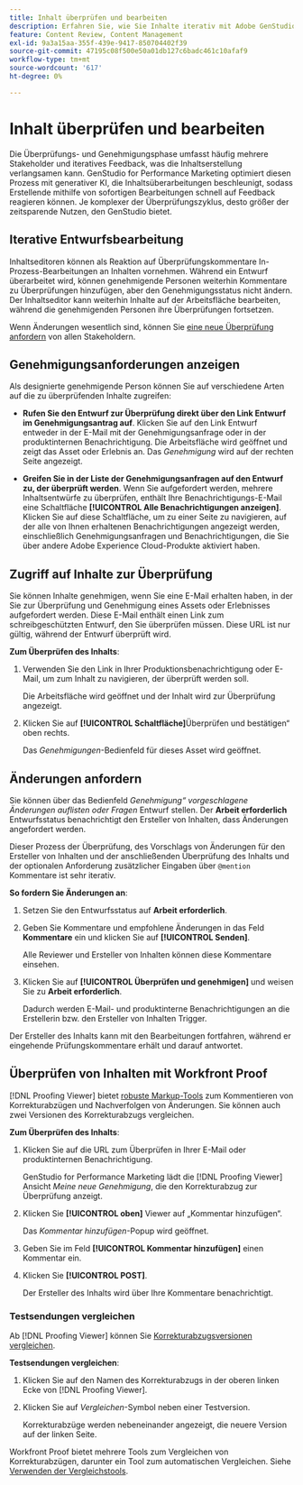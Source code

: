 ```yaml
---
title: Inhalt überprüfen und bearbeiten
description: Erfahren Sie, wie Sie Inhalte iterativ mit Adobe GenStudio for Performance Marketing überprüfen und bearbeiten können.
feature: Content Review, Content Management
exl-id: 9a3a15aa-355f-439e-9417-850704402f39
source-git-commit: 47195c08f500e50a01db127c6badc461c10afaf9
workflow-type: tm+mt
source-wordcount: '617'
ht-degree: 0%

---
```


# Inhalt überprüfen und bearbeiten

Die Überprüfungs- und Genehmigungsphase umfasst häufig mehrere Stakeholder und iteratives Feedback, was die Inhaltserstellung verlangsamen kann. GenStudio for Performance Marketing optimiert diesen Prozess mit generativer KI, die Inhaltsüberarbeitungen beschleunigt, sodass Erstellende mithilfe von sofortigen Bearbeitungen schnell auf Feedback reagieren können. Je komplexer der Überprüfungszyklus, desto größer der zeitsparende Nutzen, den GenStudio bietet.

## Iterative Entwurfsbearbeitung

Inhaltseditoren können als Reaktion auf Überprüfungskommentare In-Prozess-Bearbeitungen an Inhalten vornehmen. Während ein Entwurf überarbeitet wird, können genehmigende Personen weiterhin Kommentare zu Überprüfungen hinzufügen, aber den Genehmigungsstatus nicht ändern. Der Inhaltseditor kann weiterhin Inhalte auf der Arbeitsfläche bearbeiten, während die genehmigenden Personen ihre Überprüfungen fortsetzen.

Wenn Änderungen wesentlich sind, können Sie [eine neue Überprüfung anfordern](/help/user-guide/approvals/request-review.md#request-new-approval) von allen Stakeholdern.

## Genehmigungsanforderungen anzeigen

Als designierte genehmigende Person können Sie auf verschiedene Arten auf die zu überprüfenden Inhalte zugreifen:

* **Rufen Sie den Entwurf zur Überprüfung direkt über den Link Entwurf im Genehmigungsantrag auf**. Klicken Sie auf den Link Entwurf entweder in der E-Mail mit der Genehmigungsanfrage oder in der produktinternen Benachrichtigung. Die Arbeitsfläche wird geöffnet und zeigt das Asset oder Erlebnis an. Das _Genehmigung_ wird auf der rechten Seite angezeigt.

* **Greifen Sie in der Liste der Genehmigungsanfragen auf den Entwurf zu, der überprüft werden**. Wenn Sie aufgefordert werden, mehrere Inhaltsentwürfe zu überprüfen, enthält Ihre Benachrichtigungs-E-Mail eine Schaltfläche **[!UICONTROL Alle Benachrichtigungen anzeigen]**. Klicken Sie auf diese Schaltfläche, um zu einer Seite zu navigieren, auf der alle von Ihnen erhaltenen Benachrichtigungen angezeigt werden, einschließlich Genehmigungsanfragen und Benachrichtigungen, die Sie über andere Adobe Experience Cloud-Produkte aktiviert haben.

## Zugriff auf Inhalte zur Überprüfung

Sie können Inhalte genehmigen, wenn Sie eine E-Mail erhalten haben, in der Sie zur Überprüfung und Genehmigung eines Assets oder Erlebnisses aufgefordert werden. Diese E-Mail enthält einen Link zum schreibgeschützten Entwurf, den Sie überprüfen müssen. Diese URL ist nur gültig, während der Entwurf überprüft wird.

**Zum Überprüfen des Inhalts**:

1. Verwenden Sie den Link in Ihrer Produktionsbenachrichtigung oder E-Mail, um zum Inhalt zu navigieren, der überprüft werden soll.

   Die Arbeitsfläche wird geöffnet und der Inhalt wird zur Überprüfung angezeigt.

1. Klicken Sie auf **[!UICONTROL Schaltfläche]**&#x200B;Überprüfen und bestätigen“ oben rechts.

   Das _Genehmigungen_-Bedienfeld für dieses Asset wird geöffnet.

## Änderungen anfordern

Sie können über das Bedienfeld _Genehmigung“ vorgeschlagene Änderungen auflisten oder Fragen_ Entwurf stellen. Der **Arbeit erforderlich** Entwurfsstatus benachrichtigt den Ersteller von Inhalten, dass Änderungen angefordert werden.

Dieser Prozess der Überprüfung, des Vorschlags von Änderungen für den Ersteller von Inhalten und der anschließenden Überprüfung des Inhalts und der optionalen Anforderung zusätzlicher Eingaben über `@mention` Kommentare ist sehr iterativ.

**So fordern Sie Änderungen an**:

1. Setzen Sie den Entwurfsstatus auf **Arbeit erforderlich**.

1. Geben Sie Kommentare und empfohlene Änderungen in das Feld **Kommentare** ein und klicken Sie auf **[!UICONTROL Senden]**.

   Alle Reviewer und Ersteller von Inhalten können diese Kommentare einsehen.

1. Klicken Sie auf **[!UICONTROL Überprüfen und genehmigen]** und weisen Sie zu **Arbeit erforderlich**.

   Dadurch werden E-Mail- und produktinterne Benachrichtigungen an die Erstellerin bzw. den Ersteller von Inhalten Trigger.

Der Ersteller des Inhalts kann mit den Bearbeitungen fortfahren, während er eingehende Prüfungskommentare erhält und darauf antwortet.

## Überprüfen von Inhalten mit Workfront Proof

[!DNL Proofing Viewer] bietet [robuste Markup-Tools](https://experienceleague.adobe.com/de/docs/workfront/using/review-and-approve-work/proofing/review-proofs-in-workfront/comment-on-a-proof/comment-on-proof-1) zum Kommentieren von Korrekturabzügen und Nachverfolgen von Änderungen. Sie können auch zwei Versionen des Korrekturabzugs vergleichen.

**Zum Überprüfen des Inhalts**:

1. Klicken Sie auf die URL zum Überprüfen in Ihrer E-Mail oder produktinternen Benachrichtigung.

   GenStudio for Performance Marketing lädt die [!DNL Proofing Viewer] Ansicht _Meine neue Genehmigung_, die den Korrekturabzug zur Überprüfung anzeigt.

1. Klicken Sie **[!UICONTROL oben]** Viewer auf „Kommentar hinzufügen“.

   Das _Kommentar hinzufügen_-Popup wird geöffnet.

1. Geben Sie im Feld **[!UICONTROL Kommentar hinzufügen]** einen Kommentar ein.

1. Klicken Sie **[!UICONTROL POST]**.

   Der Ersteller des Inhalts wird über Ihre Kommentare benachrichtigt.

### Testsendungen vergleichen

Ab [!DNL Proofing Viewer] können Sie [Korrekturabzugsversionen vergleichen](https://experienceleague.adobe.com/de/docs/workfront/using/workfront-proof/work-with-proofs-in-wf-proof/review-proofs-web-proofing-viewer/compare-proofs).

**Testsendungen vergleichen**:

1. Klicken Sie auf den Namen des Korrekturabzugs in der oberen linken Ecke von [!DNL Proofing Viewer].

1. Klicken Sie auf _Vergleichen_-Symbol neben einer Testversion.

   Korrekturabzüge werden nebeneinander angezeigt, die neuere Version auf der linken Seite.

Workfront Proof bietet mehrere Tools zum Vergleichen von Korrekturabzügen, darunter ein Tool zum automatischen Vergleichen. Siehe [Verwenden der Vergleichstools](https://experienceleague.adobe.com/de/docs/workfront/using/workfront-proof/work-with-proofs-in-wf-proof/review-proofs-web-proofing-viewer/compare-proofs#use-the-compare-tools).
